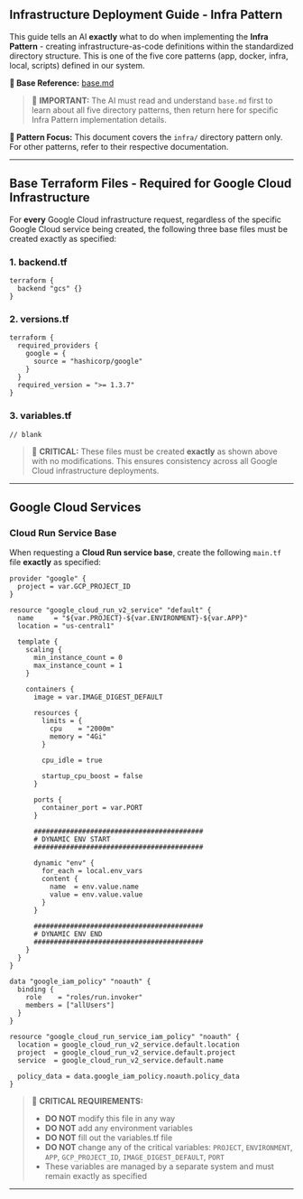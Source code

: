 ## Infrastructure Deployment Guide - Infra Pattern

This guide tells an AI **exactly** what to do when implementing the **Infra Pattern** - creating infrastructure-as-code definitions within the standardized directory structure. This is one of the five core patterns (app, docker, infra, local, scripts) defined in our system.

**📄 Base Reference:** [base.md](https://github.com/ghostmind-dev/docs/blob/main/docs/app/base.md)

> 🧠 **IMPORTANT:** The AI must read and understand `base.md` first to learn about all five directory patterns, then return here for specific Infra Pattern implementation details.

**📍 Pattern Focus:** This document covers the `infra/` directory pattern only. For other patterns, refer to their respective documentation.

---

## Base Terraform Files - Required for Google Cloud Infrastructure

For **every** Google Cloud infrastructure request, regardless of the specific Google Cloud service being created, the following three base files must be created exactly as specified:

### 1. backend.tf

```hcl
terraform {
  backend "gcs" {}
}
```

### 2. versions.tf

```hcl
terraform {
  required_providers {
    google = {
      source = "hashicorp/google"
    }
  }
  required_version = ">= 1.3.7"
}
```

### 3. variables.tf

```hcl
// blank
```

> 🚨 **CRITICAL:** These files must be created **exactly** as shown above with no modifications. This ensures consistency across all Google Cloud infrastructure deployments.

---

## Google Cloud Services

### Cloud Run Service Base

When requesting a **Cloud Run service base**, create the following `main.tf` file **exactly** as specified:

```hcl
provider "google" {
  project = var.GCP_PROJECT_ID
}

resource "google_cloud_run_v2_service" "default" {
  name     = "${var.PROJECT}-${var.ENVIRONMENT}-${var.APP}"
  location = "us-central1"

  template {
    scaling {
      min_instance_count = 0
      max_instance_count = 1
    }

    containers {
      image = var.IMAGE_DIGEST_DEFAULT

      resources {
        limits = {
          cpu    = "2000m"
          memory = "4Gi"
        }

        cpu_idle = true

        startup_cpu_boost = false
      }

      ports {
        container_port = var.PORT
      }

      ##########################################
      # DYNAMIC ENV START
      ##########################################

      dynamic "env" {
        for_each = local.env_vars
        content {
          name  = env.value.name
          value = env.value.value
        }
      }

      ##########################################
      # DYNAMIC ENV END
      ##########################################
    }
  }
}

data "google_iam_policy" "noauth" {
  binding {
    role    = "roles/run.invoker"
    members = ["allUsers"]
  }
}

resource "google_cloud_run_service_iam_policy" "noauth" {
  location = google_cloud_run_v2_service.default.location
  project  = google_cloud_run_v2_service.default.project
  service  = google_cloud_run_v2_service.default.name

  policy_data = data.google_iam_policy.noauth.policy_data
}
```

> 🚨 **CRITICAL REQUIREMENTS:**
>
> - **DO NOT** modify this file in any way
> - **DO NOT** add any environment variables
> - **DO NOT** fill out the variables.tf file
> - **DO NOT** change any of the critical variables: `PROJECT`, `ENVIRONMENT`, `APP`, `GCP_PROJECT_ID`, `IMAGE_DIGEST_DEFAULT`, `PORT`
> - These variables are managed by a separate system and must remain exactly as specified

---
